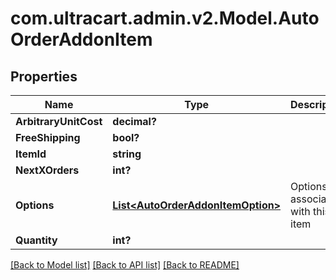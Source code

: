 # com.ultracart.admin.v2.Model.AutoOrderAddonItem
## Properties

Name | Type | Description | Notes
------------ | ------------- | ------------- | -------------
**ArbitraryUnitCost** | **decimal?** |  | [optional] 
**FreeShipping** | **bool?** |  | [optional] 
**ItemId** | **string** |  | [optional] 
**NextXOrders** | **int?** |  | [optional] 
**Options** | [**List&lt;AutoOrderAddonItemOption&gt;**](AutoOrderAddonItemOption.md) | Options associated with this item | [optional] 
**Quantity** | **int?** |  | [optional] 


[[Back to Model list]](../README.md#documentation-for-models) [[Back to API list]](../README.md#documentation-for-api-endpoints) [[Back to README]](../README.md)

